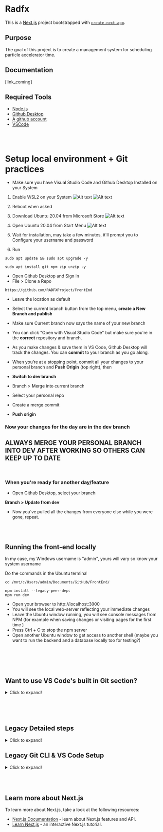 # Radfx
This is a [Next.js](https://nextjs.org/) project bootstrapped with [`create-next-app`](https://github.com/vercel/next.js/tree/canary/packages/create-next-app).

## Purpose

The goal of this project is to create a management system for scheduling particle accelerator time.


## Documentation
[link_coming]


## Required Tools
- [Node.js](https://nodejs.org/en/)
- [Github Desktop](https://desktop.github.com/)
- [A github account](https://github.com/)
- [VSCode](https://code.visualstudio.com/)

<br>
<br>

# Setup local environment + Git practices

- Make sure you have Visual Studio Code and Github Desktop Installed on your System
1. Enable WSL2 on your System
![Alt text](github_images/Screenshot_26.png)
![Alt text](github_images/Screenshot_27.png)

2. Reboot when asked
2. Download Ubuntu 20.04 from Microsoft Store
![Alt text](github_images/Screenshot_29.png)

3. Open Ubuntu 20.04 from Start Menu
![Alt text](github_images/Screenshot_28.png)
4. Wait for installation, may take a few minutes, it'll prompt you to Configure your username and password
5. Run
``` 
sudo apt update && sudo apt upgrade -y
```
```
sudo apt install git npm zip unzip -y
```

- Open Github Desktop and Sign In
- File > Clone a Repo
``` 
https://github.com/RADFXProject/FrontEnd
```
- Leave the location as default

- Select the current branch button from the top menu, **create a New Branch and publish**

- Make sure Current branch now says the name of your new branch

- You can click "Open with Visual Studio Code" but make sure you're in the **correct** repository and branch.

- As you make changes & save them in VS Code, Github Desktop will track the changes. You can **commit** to your branch as you go along.

- When you're at a stopping point, commit all your changes to your personal branch and **Push Origin** (top right), then 

- **Switch to dev branch**
- Branch > Merge into current branch

- Select your personal repo
- Create a merge commit
- **Push origin**

### **Now your changes for the day are in the dev branch**
## ALWAYS MERGE YOUR PERSONAL BRANCH INTO DEV AFTER WORKING SO OTHERS CAN KEEP UP TO DATE
<br>

### **When you're ready for another day/feature**

- Open Github Desktop, select your branch

**Branch > Update from dev**
- Now you've pulled all the changes from everyone else while you were gone, repeat.

<br>
<br>

## Running the front-end locally

In my case, my Windows username is "admin", yours will vary so know your system username

Do the commands in the Ubuntu terminal
```
cd /mnt/c/Users/admin/Documents/GitHub/FrontEnd/
```
```
npm install --legacy-peer-deps
npm run dev
```
- Open your browser to http://localhost:3000
- You will see the local web-server reflecting your immediate changes
- Leave the Ubuntu window running, you will see console messages from NPM (for example when saving changes or visiting pages for the first time
)
- Press Ctrl + C to stop the npm server
- Open another Ubuntu window to get access to another shell (maybe you want to run the backend and a database locally too for testing?)

<br>
<br>
<br>
<br>

## Want to use VS Code's built in Git section?
<details>
  <summary>Click to expand!</summary>

- No problem, but opening editor will be different. Instead of opening VS Code through Github Desktop
- Open your Ubuntu Shell and cd into your Files directory
```
cd /mnt/c/Users/admin/Documents/GitHub/FrontEnd/
```
In my case, my Windows username is "admin", yours will vary
- Once your in your working directory, run
```
code .
```
- This will open the project in VS Code, however you'll see additional information integrated into VS Code, you will need to configure Git for Windows natively (works for me without it, but I cannot replicate this on a new system)

</details>

<br>
<br>
<br>
<br>


## Legacy Detailed steps
<details>
  <summary>Click to expand!</summary>

## Set up your local development environment
1. Create a Github Account
2. Install Node.js
3. Install Git 
4. Install VSCode



### Get the code running on your local development environment
1. Fork the main Github Repo for the project
    1. [instructions](https://docs.github.com/en/get-started/quickstart/fork-a-repo)
2. Clone your fork in VSCode using one of the two following methods
    1. [instructions using vscode gui](https://docs.microsoft.com/en-us/visualstudio/get-started/tutorial-open-project-from-repo?view=vs-2019)
    2. terminal commands
```bash
git clone insert-your-forked-repo-location-here
cd radfx
npm install --legacy-peer-deps
npm run dev
```
3. Install your dependancies using a terminal command
```bash
npm install --legacy-peer-deps
npm run dev
```
4. Start your localhost development server using a terminal
```bash
npm run dev
```
5. Open a browser and view the site for development at [http:localhost:3000](http:localhost:3000)
"You can instantly see changes that you make to the code in your browser"
</details>

## Legacy Git CLI & VS Code Setup
<details>
  <summary>Click to expand!</summary>

### Configure user info for git if this is your first time using git on your computer
configure git by using the following commands in a terminal. replace "John Doe" wiath your name and johndoe@example.com with your email"
```bash
git config --global user.name "John Doe"\
git config --global user.email johndoe@example.com
```


### configure the upstream for your pulls for a newly cloned repository
In a terminal, cd to the root folder for the project and configure the upstream for your pulls.
```bash
git remote add upstream https://github.com/JesusPatino-stack/radfx.git
git fetch upstream
git checkout main
git merge upstream/main
git pull upstream main
```
 
### learn more about git
[game](https://learngitbranching.js.org/)  


### learn more about git in vscode
[https://code.visualstudio.com/docs/editor/github](https://code.visualstudio.com/docs/editor/github)
</details>

<br>
<br>
<br>

## Learn more about Next.js

To learn more about Next.js, take a look at the following resources:

- [Next.js Documentation](https://nextjs.org/docs) - learn about Next.js features and API.
- [Learn Next.js](https://nextjs.org/learn) - an interactive Next.js tutorial.